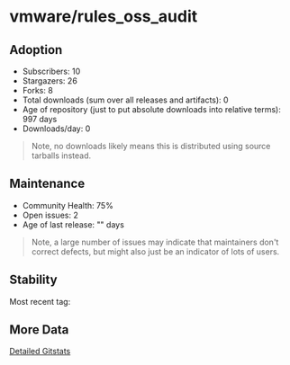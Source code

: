 # vmware/rules_oss_audit

## Adoption

- Subscribers: 10
- Stargazers: 26
- Forks: 8
- Total downloads (sum over all releases and artifacts): 0
- Age of repository (just to put absolute downloads into relative terms): 997 days
- Downloads/day: 0

> Note, no downloads likely means this is distributed using source tarballs instead.

## Maintenance

- Community Health: 75%
- Open issues: 2
- Age of last release: "<No Releases>" days

> Note, a large number of issues may indicate that maintainers don't correct defects, but might also
> just be an indicator of lots of users.

## Stability

Most recent tag: 

## More Data

[Detailed Gitstats](/bazel-catalog/gitstats/vmware/rules_oss_audit)

